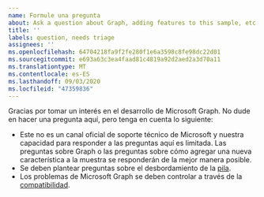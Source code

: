 ```yaml
---
name: Formule una pregunta
about: Ask a question about Graph, adding features to this sample, etc.
title: ''
labels: question, needs triage
assignees: ''
ms.openlocfilehash: 64704218fa9f2fe280f1e6a3598c8fe98dc22d01
ms.sourcegitcommit: e693a63c3ea4faad81c4819a92d2aed2a3d70a11
ms.translationtype: MT
ms.contentlocale: es-ES
ms.lasthandoff: 09/03/2020
ms.locfileid: "47359836"
---
```

Gracias por tomar un interés en el desarrollo de Microsoft Graph. No dude en hacer una pregunta aquí, pero tenga en cuenta lo siguiente:

- Este no es un canal oficial de soporte técnico de Microsoft y nuestra capacidad para responder a las preguntas aquí es limitada. Las preguntas sobre Graph o las preguntas sobre cómo agregar una nueva característica a la muestra se responderán de la mejor manera posible.
- Se deben plantear preguntas sobre el desbordamiento de la [pila](https://stackoverflow.com/questions/tagged/microsoft-graph).
- Los problemas de Microsoft Graph se deben controlar a través de la [compatibilidad](https://developer.microsoft.com/graph/support).
